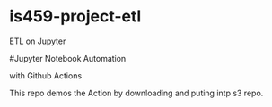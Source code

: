 # is459-project-etl
ETL on Jupyter

#Jupyter Notebook Automation

with Github Actions

This repo demos the Action by downloading and puting intp s3 repo.
